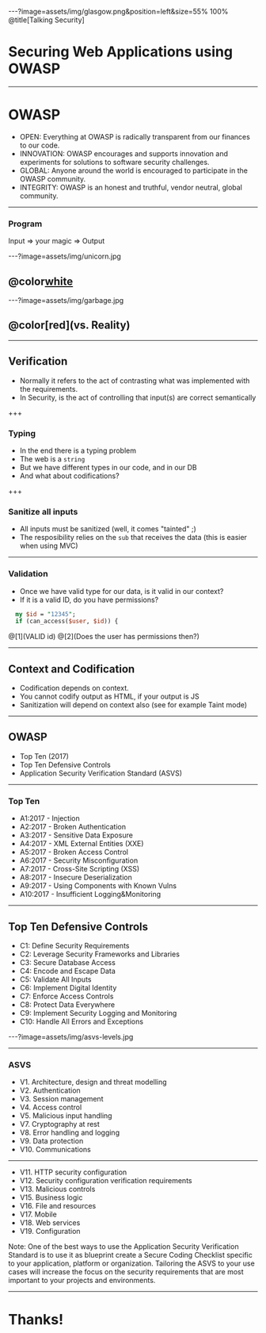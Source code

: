 ---?image=assets/img/glasgow.png&position=left&size=55% 100%
@title[Talking Security]

# Securing Web Applications using OWASP

---

# OWASP

- OPEN: Everything at OWASP is radically transparent from our finances to our code.
- INNOVATION: OWASP encourages and supports innovation and experiments for solutions to software security challenges.
- GLOBAL: Anyone around the world is encouraged to participate in the OWASP community.
- INTEGRITY: OWASP is an honest and truthful, vendor neutral, global community. 

---

### Program

Input => your magic => Output

---?image=assets/img/unicorn.jpg

## @color[white](Instagram)

---?image=assets/img/garbage.jpg

## @color[red](vs. Reality)

---
## Verification

- Normally it refers to the act of contrasting what was implemented with the requirements.
- In Security, is the act of controlling that input(s) are correct semantically

+++
### Typing

- In the end there is a typing problem
- The web is a `string`
- But we have different types in our code, and in our DB
- And what about codifications?

+++
### Sanitize all inputs

- All inputs must be sanitized (well, it comes "tainted" ;)
- The resposibility relies on the `sub` that receives the data (this is easier when using MVC)

---
### Validation

- Once we have valid type for our data, is it valid in our context?
- If it is a valid ID, do you have permissions?
```perl
  my $id = "12345";
  if (can_access($user, $id)) {
```
@[1](VALID id)
@[2](Does the user has permissions then?)

---
## Context and Codification

- Codification depends on context.
- You cannot codify output as HTML, if your output is JS
- Sanitization will depend on context also (see for example Taint mode)

---

## OWASP

- Top Ten (2017)
- Top Ten Defensive Controls
- Application Security Verification Standard (ASVS)

---

### Top Ten

- A1:2017 - Injection
- A2:2017 - Broken Authentication
- A3:2017 - Sensitive Data Exposure
- A4:2017 - XML External Entities (XXE)
- A5:2017 - Broken Access Control
- A6:2017 - Security Misconfiguration
- A7:2017 - Cross-Site Scripting (XSS)
- A8:2017 - Insecure Deserialization
- A9:2017 - Using Components with Known Vulns
- A10:2017 - Insufficient Logging&Monitoring

---

## Top Ten Defensive Controls

- C1: Define Security Requirements
- C2: Leverage Security Frameworks and Libraries
- C3: Secure Database Access
- C4: Encode and Escape Data
- C5: Validate All Inputs
- C6: Implement Digital Identity
- C7: Enforce Access Controls
- C8: Protect Data Everywhere
- C9: Implement Security Logging and Monitoring
- C10: Handle All Errors and Exceptions

---?image=assets/img/asvs-levels.jpg

---

### ASVS

- V1. Architecture, design and threat modelling
- V2.	Authentication
- V3.	Session management
- V4.	Access control
- V5.	Malicious input handling
- V7.	Cryptography at rest
- V8.	Error handling and logging
- V9.	Data protection
- V10. Communications

---

- V11. HTTP security configuration
- V12. Security configuration verification requirements
- V13. Malicious controls
- V15. Business logic
- V16. File and resources
- V17. Mobile
- V18. Web services
- V19. Configuration

Note: One of the best ways to use the Application Security Verification Standard is to use it as blueprint create a Secure Coding Checklist specific to your application, platform or organization. Tailoring the ASVS to your use cases will increase the focus on the security requirements that are most important to your projects and environments. 

---

# Thanks!
